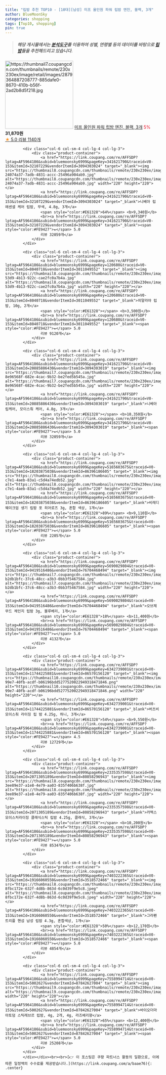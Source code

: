 ```yaml
---
title: "립밤 추천 TOP10 - [10대][남성] 미프 올인원 파워 립밤 엔진, 블랙, 3개"
author: BlueMoonSky
categories: shopping
tags: [Top10, shopping]
pin: true
---
```


> ##### 해당 게시물에서는 [**분석도구**](https://itemscout.io/)를 이용하여 **성별**, **연령별** 등의 데이터를 바탕으로 [**립밤**](https://link.coupang.com/a/baae76)들을 추천해드리고 있습니다.
<div class="container"><div class="row">
            <div class="col-6 col-sm-4 col-lg-4 col-lg-3">
                <div class="product-container">
                    <a href="https://link.coupang.com/re/AFFSDP?lptag=AF5964186&subid=bluemoonsky6999&pageKey=7431613381&traceid=V0-153&itemId=19303238431&vendorItemId=79109262494" target="_blank"><img src="https://thumbnail7.coupangcdn.com/thumbnails/remote/230x230ex/image/retail/images/2879364887208777-885dafe0-8670-410b-b56f-2ad2b8d5f218.jpg" alt="https://thumbnail7.coupangcdn.com/thumbnails/remote/230x230ex/image/retail/images/2879364887208777-885dafe0-8670-410b-b56f-2ad2b8d5f218.jpg" width="220" height="220"></a>
                    <a href="https://link.coupang.com/re/AFFSDP?lptag=AF5964186&subid=bluemoonsky6999&pageKey=7431613381&traceid=V0-153&itemId=19303238431&vendorItemId=79109262494" target="_blank">미프 올인원 파워 립밤 엔진, 블랙, 3개</a>
                    <span style="color:#E61328">5%</span> <b>31,870원</b>
                    <br><a href="https://link.coupang.com/re/AFFSDP?lptag=AF5964186&subid=bluemoonsky6999&pageKey=7431613381&traceid=V0-153&itemId=19303238431&vendorItemId=79109262494" target="_blank"><span style="color:#FE9427">★</span> 5.0
                    리뷰 1140개</a>
                </div>
            </div>
            
            <div class="col-6 col-sm-4 col-lg-4 col-lg-3">
                <div class="product-container">
                    <a href="https://link.coupang.com/re/AFFSDP?lptag=AF5964186&subid=bluemoonsky6999&pageKey=341621790&traceid=V0-153&itemId=32107229&vendorItemId=3094303024" target="_blank"><img src="https://thumbnail8.coupangcdn.com/thumbnails/remote/230x230ex/image/retail/images/365185342095178-24074a37-7adb-4831-accc-25496a904ab9.jpg" alt="https://thumbnail8.coupangcdn.com/thumbnails/remote/230x230ex/image/retail/images/365185342095178-24074a37-7adb-4831-accc-25496a904ab9.jpg" width="220" height="220"></a>
                    <a href="https://link.coupang.com/re/AFFSDP?lptag=AF5964186&subid=bluemoonsky6999&pageKey=341621790&traceid=V0-153&itemId=32107229&vendorItemId=3094303024" target="_blank">니베아 립 에센셜 케어 립밤, 무색, 4.8g, 3개</a>
                    <span style="color:#E61328">64%</span> <b>9,340원</b>
                    <br><a href="https://link.coupang.com/re/AFFSDP?lptag=AF5964186&subid=bluemoonsky6999&pageKey=341621790&traceid=V0-153&itemId=32107229&vendorItemId=3094303024" target="_blank"><span style="color:#FE9427">★</span> 5.0
                    리뷰 32059개</a>
                </div>
            </div>
            
            <div class="col-6 col-sm-4 col-lg-4 col-lg-3">
                <div class="product-container">
                    <a href="https://link.coupang.com/re/AFFSDP?lptag=AF5964186&subid=bluemoonsky6999&pageKey=120680&traceid=V0-153&itemId=8040718&vendorItemId=3011049552" target="_blank"><img src="https://thumbnail8.coupangcdn.com/thumbnails/remote/230x230ex/image/product/image/vendoritem/2019/06/12/3011049552/2e185311-53d9-4b13-922c-cae2fc0a7b4a.jpg" alt="https://thumbnail8.coupangcdn.com/thumbnails/remote/230x230ex/image/product/image/vendoritem/2019/06/12/3011049552/2e185311-53d9-4b13-922c-cae2fc0a7b4a.jpg" width="220" height="220"></a>
                    <a href="https://link.coupang.com/re/AFFSDP?lptag=AF5964186&subid=bluemoonsky6999&pageKey=120680&traceid=V0-153&itemId=8040718&vendorItemId=3011049552" target="_blank">히말라야 립밤, 10g, 2개</a>
                    <span style="color:#E61328"></span> <b>3,500원</b>
                    <br><a href="https://link.coupang.com/re/AFFSDP?lptag=AF5964186&subid=bluemoonsky6999&pageKey=120680&traceid=V0-153&itemId=8040718&vendorItemId=3011049552" target="_blank"><span style="color:#FE9427">★</span> 5.0
                    리뷰 9120개</a>
                </div>
            </div>
            
            <div class="col-6 col-sm-4 col-lg-4 col-lg-3">
                <div class="product-container">
                    <a href="https://link.coupang.com/re/AFFSDP?lptag=AF5964186&subid=bluemoonsky6999&pageKey=341621790&traceid=V0-153&itemId=20885886430&vendorItemId=3094303019" target="_blank"><img src="https://thumbnail7.coupangcdn.com/thumbnails/remote/230x230ex/image/retail/images/790220337219420-8e96568f-682e-4cac-9b32-be2fed5b545a.jpg" alt="https://thumbnail7.coupangcdn.com/thumbnails/remote/230x230ex/image/retail/images/790220337219420-8e96568f-682e-4cac-9b32-be2fed5b545a.jpg" width="220" height="220"></a>
                    <a href="https://link.coupang.com/re/AFFSDP?lptag=AF5964186&subid=bluemoonsky6999&pageKey=341621790&traceid=V0-153&itemId=20885886430&vendorItemId=3094303019" target="_blank">니베아 립케어, 모이스춰 케어, 4.8g, 3개</a>
                    <span style="color:#E61328"></span> <b>10,350원</b>
                    <br><a href="https://link.coupang.com/re/AFFSDP?lptag=AF5964186&subid=bluemoonsky6999&pageKey=341621790&traceid=V0-153&itemId=20885886430&vendorItemId=3094303019" target="_blank"><span style="color:#FE9427">★</span> 5.0
                    리뷰 32059개</a>
                </div>
            </div>
            
            <div class="col-6 col-sm-4 col-lg-4 col-lg-3">
                <div class="product-container">
                    <a href="https://link.coupang.com/re/AFFSDP?lptag=AF5964186&subid=bluemoonsky6999&pageKey=5165603675&traceid=V0-153&itemId=18203875038&vendorItemId=86396186605" target="_blank"><img src="https://thumbnail8.coupangcdn.com/thumbnails/remote/230x230ex/image/retail/images/2023/06/27/10/7/4ccf3849-c7e1-4aeb-83a1-c5d4a74edb52.jpg" alt="https://thumbnail8.coupangcdn.com/thumbnails/remote/230x230ex/image/retail/images/2023/06/27/10/7/4ccf3849-c7e1-4aeb-83a1-c5d4a74edb52.jpg" width="220" height="220"></a>
                    <a href="https://link.coupang.com/re/AFFSDP?lptag=AF5964186&subid=bluemoonsky6999&pageKey=5165603675&traceid=V0-153&itemId=18203875038&vendorItemId=86396186605" target="_blank">비레디 웨이크업 생기 립밤 포 히어로즈 3g, 혼합 색상, 1개</a>
                    <span style="color:#E61328">89%</span> <b>9,110원</b>
                    <br><a href="https://link.coupang.com/re/AFFSDP?lptag=AF5964186&subid=bluemoonsky6999&pageKey=5165603675&traceid=V0-153&itemId=18203875038&vendorItemId=86396186605" target="_blank"><span style="color:#FE9427">★</span> 5.0
                    리뷰 2205개</a>
                </div>
            </div>
            
            <div class="col-6 col-sm-4 col-lg-4 col-lg-3">
                <div class="product-container">
                    <a href="https://link.coupang.com/re/AFFSDP?lptag=AF5964186&subid=bluemoonsky6999&pageKey=5690029804&traceid=V0-153&itemId=9419516486&vendorItemId=76704468494" target="_blank"><img src="https://thumbnail7.coupangcdn.com/thumbnails/remote/230x230ex/image/retail/images/4532328047481123-b2db1bfc-37c6-48cc-a3b3-0bb3f5467584.jpg" alt="https://thumbnail7.coupangcdn.com/thumbnails/remote/230x230ex/image/retail/images/4532328047481123-b2db1bfc-37c6-48cc-a3b3-0bb3f5467584.jpg" width="220" height="220"></a>
                    <a href="https://link.coupang.com/re/AFFSDP?lptag=AF5964186&subid=bluemoonsky6999&pageKey=5690029804&traceid=V0-153&itemId=9419516486&vendorItemId=76704468494" target="_blank">오브제 무드 체인지 립밤 3g, 블루베리, 1개</a>
                    <span style="color:#E61328">18%</span> <b>11,400원</b>
                    <br><a href="https://link.coupang.com/re/AFFSDP?lptag=AF5964186&subid=bluemoonsky6999&pageKey=5690029804&traceid=V0-153&itemId=9419516486&vendorItemId=76704468494" target="_blank"><span style="color:#FE9427">★</span> 5.0
                    리뷰 4132개</a>
                </div>
            </div>
            
            <div class="col-6 col-sm-4 col-lg-4 col-lg-3">
                <div class="product-container">
                    <a href="https://link.coupang.com/re/AFFSDP?lptag=AF5964186&subid=bluemoonsky6999&pageKey=6342739001&traceid=V0-153&itemId=11744225881&vendorItemId=86570156120" target="_blank"><img src="https://thumbnail10.coupangcdn.com/thumbnails/remote/230x230ex/image/retail/images/e8e4fa7c-99e7-40fb-acdf-b06196bdd5277520022949318471846.png" alt="https://thumbnail10.coupangcdn.com/thumbnails/remote/230x230ex/image/retail/images/e8e4fa7c-99e7-40fb-acdf-b06196bdd5277520022949318471846.png" width="220" height="220"></a>
                    <a href="https://link.coupang.com/re/AFFSDP?lptag=AF5964186&subid=bluemoonsky6999&pageKey=6342739001&traceid=V0-153&itemId=11744225881&vendorItemId=86570156120" target="_blank">버츠비 모이스춰 라이징 립 밤 4.25g, 허니, 3개</a>
                    <span style="color:#E61328">54%</span> <b>9,550원</b>
                    <br><a href="https://link.coupang.com/re/AFFSDP?lptag=AF5964186&subid=bluemoonsky6999&pageKey=6342739001&traceid=V0-153&itemId=11744225881&vendorItemId=86570156120" target="_blank"><span style="color:#FE9427">★</span> 4.5
                    리뷰 12729개</a>
                </div>
            </div>
            
            <div class="col-6 col-sm-4 col-lg-4 col-lg-3">
                <div class="product-container">
                    <a href="https://link.coupang.com/re/AFFSDP?lptag=AF5964186&subid=bluemoonsky6999&pageKey=2335357598&traceid=V0-153&itemId=2071305189&vendorItemId=80858296943" target="_blank"><img src="https://thumbnail8.coupangcdn.com/thumbnails/remote/230x230ex/image/retail/images/3224913707019109-3ee89e37-a1e8-4e79-aa03-835f406b638f.jpg" alt="https://thumbnail8.coupangcdn.com/thumbnails/remote/230x230ex/image/retail/images/3224913707019109-3ee89e37-a1e8-4e79-aa03-835f406b638f.jpg" width="220" height="220"></a>
                    <a href="https://link.coupang.com/re/AFFSDP?lptag=AF5964186&subid=bluemoonsky6999&pageKey=2335357598&traceid=V0-153&itemId=2071305189&vendorItemId=80858296943" target="_blank">카멕스 모이스처라이징 클래식스틱 립밤 4.25g, 클래식, 3개</a>
                    <span style="color:#E61328"></span> <b>10,200원</b>
                    <br><a href="https://link.coupang.com/re/AFFSDP?lptag=AF5964186&subid=bluemoonsky6999&pageKey=2335357598&traceid=V0-153&itemId=2071305189&vendorItemId=80858296943" target="_blank"><span style="color:#FE9427">★</span> 5.0
                    리뷰 8534개</a>
                </div>
            </div>
            
            <div class="col-6 col-sm-4 col-lg-4 col-lg-3">
                <div class="product-container">
                    <a href="https://link.coupang.com/re/AFFSDP?lptag=AF5964186&subid=bluemoonsky6999&pageKey=7403222365&traceid=V0-153&itemId=19166060550&vendorItemId=3518572466" target="_blank"><img src="https://thumbnail8.coupangcdn.com/thumbnails/remote/230x230ex/image/retail/images/3226332996974451-8fbc172e-632f-4d8b-863d-6c0d39f9e5c8.jpeg" alt="https://thumbnail8.coupangcdn.com/thumbnails/remote/230x230ex/image/retail/images/3226332996974451-8fbc172e-632f-4d8b-863d-6c0d39f9e5c8.jpeg" width="220" height="220"></a>
                    <a href="https://link.coupang.com/re/AFFSDP?lptag=AF5964186&subid=bluemoonsky6999&pageKey=7403222365&traceid=V0-153&itemId=19166060550&vendorItemId=3518572466" target="_blank">그라펜 트리플 핸섬 남성 립밤 4.3g, 혼합색상, 1개</a>
                    <span style="color:#E61328">50%</span> <b>12,170원</b>
                    <br><a href="https://link.coupang.com/re/AFFSDP?lptag=AF5964186&subid=bluemoonsky6999&pageKey=7403222365&traceid=V0-153&itemId=19166060550&vendorItemId=3518572466" target="_blank"><span style="color:#FE9427">★</span> 5.0
                    리뷰 4854개</a>
                </div>
            </div>
            
            <div class="col-6 col-sm-4 col-lg-4 col-lg-3">
                <div class="product-container">
                    <a href="https://link.coupang.com/re/AFFSDP?lptag=AF5964186&subid=bluemoonsky6999&pageKey=7558994714&traceid=V0-153&itemId=5002627&vendorItemId=87842627004" target="_blank"><img src="https://thumbnail9.coupangcdn.com/thumbnails/remote/230x230ex/image/vendor_inventory/847b/6d29234809531439d32aefe3a6516c59eaad1e9569ca35d766fe9f62a38b.jpg" alt="https://thumbnail9.coupangcdn.com/thumbnails/remote/230x230ex/image/vendor_inventory/847b/6d29234809531439d32aefe3a6516c59eaad1e9569ca35d766fe9f62a38b.jpg" width="220" height="220"></a>
                    <a href="https://link.coupang.com/re/AFFSDP?lptag=AF5964186&subid=bluemoonsky6999&pageKey=7558994714&traceid=V0-153&itemId=5002627&vendorItemId=87842627004" target="_blank">바이오더마 아토덤 스틱레브르 립밤, 4g, 2개, 4g, 라즈베리향</a>
                    <span style="color:#E61328">65%</span> <b>12,400원</b>
                    <br><a href="https://link.coupang.com/re/AFFSDP?lptag=AF5964186&subid=bluemoonsky6999&pageKey=7558994714&traceid=V0-153&itemId=5002627&vendorItemId=87842627004" target="_blank"><span style="color:#FE9427">★</span> 5.0
                    리뷰 25208개</a>
                </div>
            </div>
            </div></div><br><br>[👉 이 포스팅은 쿠팡 파트너스 활동의 일환으로, 이에 따른 일정액의 수수료를 제공받습니다.](https://link.coupang.com/a/baae76){: .center}